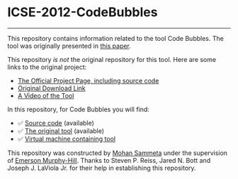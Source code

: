 # ICSE-2012-CodeBubbles

***

This repository contains information related to the tool Code Bubbles. The tool was originally presented in [this paper](http://dl.acm.org/citation.cfm?id=2337432).

This repository _is not_ the original repository for this tool. Here are some links to the original project:
* [The Official Project Page, including source code](http://cs.brown.edu/people/spr/codebubbles/)
* [Original Download Link](http://www.cs.brown.edu/people/spr/bubbles/bubbles.jar)
* [A Video of the Tool](http://cs.brown.edu/people/spr/codebubbles/demovideo.mov)

In this repository, for Code Bubbles you will find:
* :white_check_mark: [Source code](https://github.com/SoftwareEngineeringToolDemos/ICSE-2012-CodeBubbles/tree/master/) (available)
* :white_check_mark: [The original tool](https://github.com/SoftwareEngineeringToolDemos/ICSE-2012-CodeBubbles/blob/master/bin/bubbles.jar) (available)
* :white_check_mark: [Virtual machine containing tool](http://go.ncsu.edu/SE-tool-VMs)

This repository was constructed by [Mohan Sammeta](https://github.com/mohansammeta) under the supervision of [Emerson Murphy-Hill](https://github.com/CaptainEmerson). Thanks to Steven P. Reiss, Jared N. Bott and Joseph J. LaViola Jr. for their help in establishing this repository. 

